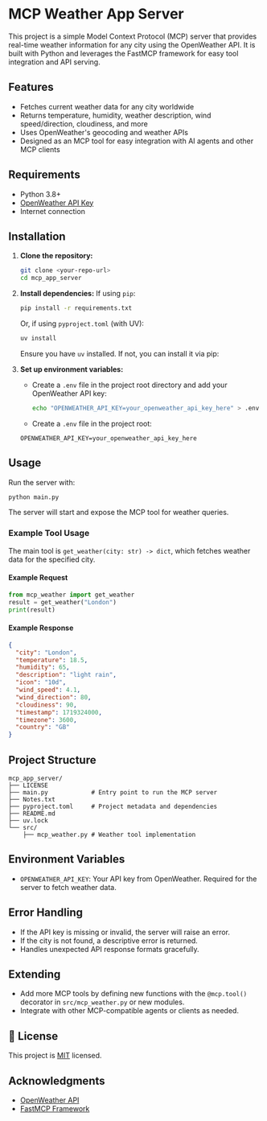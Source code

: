 # MCP Weather App Server

This project is a simple Model Context Protocol (MCP) server that provides real-time weather information for any city using the OpenWeather API. It is built with Python and leverages the FastMCP framework for easy tool integration and API serving.

## Features

- Fetches current weather data for any city worldwide
- Returns temperature, humidity, weather description, wind speed/direction, cloudiness, and more
- Uses OpenWeather's geocoding and weather APIs
- Designed as an MCP tool for easy integration with AI agents and other MCP clients

## Requirements

- Python 3.8+
- [OpenWeather API Key](https://openweathermap.org/api)
- Internet connection

## Installation

1. **Clone the repository:**

   ```sh
   git clone <your-repo-url>
   cd mcp_app_server
   ```

2. **Install dependencies:**
   If using `pip`:

   ```sh
   pip install -r requirements.txt
   ```

   Or, if using `pyproject.toml` (with UV):

   ```sh
   uv install
   ```

   Ensure you have `uv` installed. If not, you can install it via pip:

3. **Set up environment variables:**

    - Create a `.env` file in the project root directory and add your OpenWeather API key:

      ```sh
      echo "OPENWEATHER_API_KEY=your_openweather_api_key_here" > .env
      ```

    - Create a `.env` file in the project root:

     ```env
     OPENWEATHER_API_KEY=your_openweather_api_key_here
     ```

## Usage

Run the server with:

```sh
python main.py
```

The server will start and expose the MCP tool for weather queries.

### Example Tool Usage

The main tool is `get_weather(city: str) -> dict`, which fetches weather data for the specified city.

#### Example Request

```python
from mcp_weather import get_weather
result = get_weather("London")
print(result)
```

#### Example Response

```json
{
  "city": "London",
  "temperature": 18.5,
  "humidity": 65,
  "description": "light rain",
  "icon": "10d",
  "wind_speed": 4.1,
  "wind_direction": 80,
  "cloudiness": 90,
  "timestamp": 1719324000,
  "timezone": 3600,
  "country": "GB"
}
```

## Project Structure

```folder
mcp_app_server/
├── LICENSE
├── main.py            # Entry point to run the MCP server
├── Notes.txt
├── pyproject.toml     # Project metadata and dependencies
├── README.md
├── uv.lock
└── src/
    ├── mcp_weather.py # Weather tool implementation

```

## Environment Variables

- `OPENWEATHER_API_KEY`: Your API key from OpenWeather. Required for the server to fetch weather data.

## Error Handling

- If the API key is missing or invalid, the server will raise an error.
- If the city is not found, a descriptive error is returned.
- Handles unexpected API response formats gracefully.

## Extending

- Add more MCP tools by defining new functions with the `@mcp.tool()` decorator in `src/mcp_weather.py` or new modules.
- Integrate with other MCP-compatible agents or clients as needed.

## 📝 License

This project is [MIT](/LICENSE) licensed.

## Acknowledgments

- [OpenWeather API](https://openweathermap.org/api)
- [FastMCP Framework](https://github.com/modelcontext/fastmcp)
